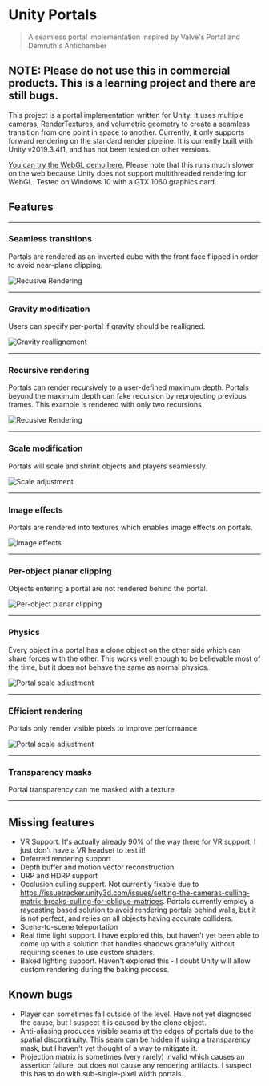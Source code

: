 # Unity Portals

> A seamless portal implementation inspired by Valve's Portal and Demruth's Antichamber

## NOTE: Please do not use this in commercial products. This is a learning project and there are still bugs.

This project is a portal implementation written for Unity. It uses multiple cameras, RenderTextures, and volumetric geometry to create a seamless transition from one point in space to another. Currently, it only supports forward rendering on the standard render pipeline. It is currently built with Unity v2019.3.4f1, and has not been tested on other versions.

[You can try the WebGL demo here.](https://codand.github.io/PortalDemo/index.html) Please note that this runs much slower on the web because Unity does not support multithreaded rendering for WebGL. Tested on Windows 10 with a GTX 1060 graphics card.
## Features
---

### Seamless transitions

Portals are rendered as an inverted cube with the front face flipped in order to avoid near-plane clipping.

![Recusive Rendering](https://thumbs.gfycat.com/InsidiousFarBoto-size_restricted.gif)

---

### Gravity modification

Users can specify per-portal if gravity should be realligned.

![Gravity reallignement](https://thumbs.gfycat.com/DelectableFarFrogmouth-small.gif)

---

### Recursive rendering

Portals can render recursively to a user-defined maximum depth. Portals beyond the maximum depth can fake recursion by reprojecting previous frames. This example is rendered with only two recursions.

![Recusive Rendering](https://thumbs.gfycat.com/OnlyCanineGemsbok-small.gif)

---

### Scale modification

Portals will scale and shrink objects and players seamlessly.

![Scale adjustment](https://thumbs.gfycat.com/FrenchEqualGourami-small.gif)

---

### Image effects

Portals are rendered into textures which enables image effects on portals.

![Image effects](https://thumbs.gfycat.com/EnchantingAbleCutworm-small.gif)

---

### Per-object planar clipping

Objects entering a portal are not rendered behind the portal.

![Per-object planar clipping](https://thumbs.gfycat.com/HatefulBarrenAustraliankestrel-size_restricted.gif)

---

### Physics

Every object in a portal has a clone object on the other side which can share forces with the other. This works well enough to be believable most of the time, but it does not behave the same as normal physics.

![Portal scale adjustment](https://thumbs.gfycat.com/CalculatingNegativeCob-size_restricted.gif)

---

### Efficient rendering

Portals only render visible pixels to improve performance

![Portal scale adjustment](https://thumbs.gfycat.com/SomberShallowDassierat-small.gif)

---

### Transparency masks

Portal transparency can me masked with a texture

---

## Missing features

* VR Support. It's actually already 90% of the way there for VR support, I just don't have a VR headset to test it!
* Deferred rendering support
* Depth buffer and motion vector reconstruction
* URP and HDRP support
* Occlusion culling support. Not currently fixable due to https://issuetracker.unity3d.com/issues/setting-the-cameras-culling-matrix-breaks-culling-for-oblique-matrices. Portals currently employ a raycasting based solution to avoid rendering portals behind walls, but it is not perfect, and relies on all objects having accurate colliders.
* Scene-to-scene teleportation
* Real time light support. I have explored this, but haven't yet been able to come up with a solution that handles shadows gracefully without requiring scenes to use custom shaders.
* Baked lighting support. Haven't explored this - I doubt Unity will allow custom rendering during the baking process.

## Known bugs

* Player can sometimes fall outside of the level. Have not yet diagnosed the cause, but I suspect it is caused by the clone object.
* Anti-aliasing produces visible seams at the edges of portals due to the spatial discontinuity. This seam can be hidden if using a transparency mask, but I haven't yet thought of a way to mitigate it.
* Projection matrix is sometimes (very rarely) invalid which causes an assertion failure, but does not cause any rendering artifacts. I suspect this has to do with sub-single-pixel width portals.
